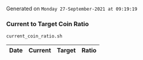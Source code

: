 Generated on `Monday 27-September-2021 at 09:19:19`

### Current to Target Coin Ratio
`current_coin_ratio.sh`

Date|Current|Target|Ratio
---|---|---|---
